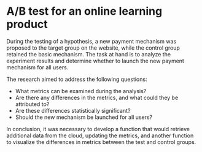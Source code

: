 # A/B test for an online learning product

During the testing of a hypothesis, a new payment mechanism was proposed to the target group on the website, while the control group retained the basic mechanism. The task at hand is to analyze the experiment results and determine whether to launch the new payment mechanism for all users.

The research aimed to address the following questions:

- What metrics can be examined during the analysis?
- Are there any differences in the metrics, and what could they be attributed to?
- Are these differences statistically significant?
- Should the new mechanism be launched for all users?

In conclusion, it was necessary to develop a function that would retrieve additional data from the cloud, updating the metrics, and another function to visualize the differences in metrics between the test and control groups.
